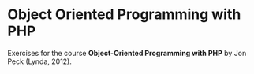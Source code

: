 # Object Oriented Programming with PHP

Exercises for the course **Object-Oriented Programming with PHP** by Jon Peck (Lynda, 2012).
